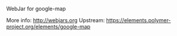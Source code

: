 WebJar for google-map

More info: http://webjars.org
Upstream:  https://elements.polymer-project.org/elements/google-map